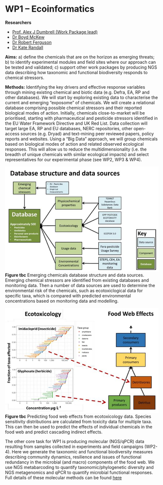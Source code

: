 # WP1 – Ecoinformatics 

**Researchers**
+ [Prof. Alex J Dumbrell (Work Package lead)](https://www.essex.ac.uk/people/dumbr85003/alex-dumbrell)
+ [Dr Boyd McKew](https://www.essex.ac.uk/people/mckew22805/boyd-mckew)
+ [Dr Robert Ferguson](https://www.essex.ac.uk/people/fergu10501/robert-ferguson)
+ [Dr Kate Randall](https://www.essex.ac.uk/people/randa81609/kate-randall)

**Aims:** a) define the chemicals that are on the horizon as emerging threats; b) to identify experimental modules and field sites where our approach can be tested and validated; c) support other work packages by producing NGS data describing how taxonomic and functional biodiversity responds to chemical stressors.

**Methods:** Identifying the key drivers and effective response variables through mining existing chemical and biotic data (e.g. Defra, EA, RP and other databases). We will start by exploring existing data to characterise the current and emerging “exposome” of chemicals. We will create a relational database comprising possible chemical stressors and their reported biological modes of action. Initially, chemicals close-to-market will be prioritised, starting with pharmaceutical and pesticide stressors identified in the EU Water Framework Directive and UK Red List. Data collection will target large EA, RP and EU databases, NERC repositories, other open-access sources (e.g. Dryad) and text-mining peer reviewed papers, policy reports and websites. Using a “Big Data” approach, we will group chemicals based on biological modes of action and related observed ecological responses. This will allow us to reduce the multidimensionality (i.e. the breadth of unique chemicals with similar ecological impacts) and select representatives for our experimental phase (see WP2, WP3 & WP4).

![](/assets/img/WP1Fig1_1.png)
**Figure tbc** Emerging chemicals database structure and data sources. Emerging chemical stressors are identified from existing databases and monitoring data. Then a number of data sources are used to determine the environmental risk of the chemicals, such as ecotoxiclogical data for specific taxa, which is compared with predicted environmental concentrations based on monitoring data and modelling.



![](/assets/img/WP1Fig2_1.png)
**Figure tbc** Predicting food web effects from ecotoxicology data. Species sensitivity distributions are calculated from toxicity data for multiple taxa. This can then be used to predict the effects of individual chemicals in the food web and predict cascading indirect effects.


The other core task for WP1 is producing molecular (NGS/qPCR) data resulting from samples collected in experiments and field campaigns (WP2-4). Here we generate the taxonomic and functional biodiversity measures describing community dynamics, resilience and issues of functional redundancy in the microbial (and macro) components of the food web. We use NGS metabarcoding to quantify taxonomic/phylogenetic diversity and NGS metagenomics and qPCR to quantify microbial functional responses. Full details of these molecular methods can be found [here](https://onlinelibrary.wiley.com/doi/full/10.1002/wat2.1280) 

